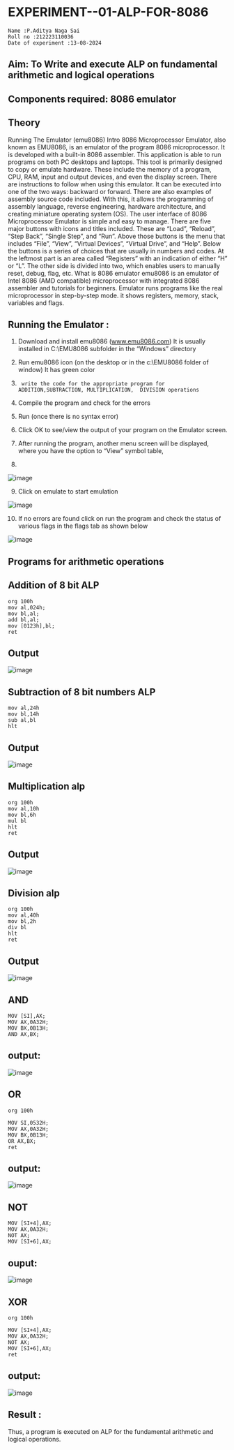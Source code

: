 # EXPERIMENT--01-ALP-FOR-8086
```
Name :P.Aditya Naga Sai
Roll no :212223110036
Date of experiment :13-08-2024
```





## Aim: To Write and execute ALP on fundamental arithmetic and logical operations
## Components required: 8086  emulator 
## Theory 
Running The Emulator (emu8086) Intro 8086 Microprocessor Emulator, also known as EMU8086, is an emulator of the program 8086 microprocessor. It is developed with a built-in 8086 assembler. This application is able to run programs on both PC desktops and laptops. This tool is primarily designed to copy or emulate hardware. These include the memory of a program, CPU, RAM, input and output devices, and even the display screen. There are instructions to follow when using this emulator. It can be executed into one of the two ways: backward or forward. There are also examples of assembly source code included. With this, it allows the programming of assembly language, reverse engineering, hardware architecture, and creating miniature operating system (OS). The user interface of 8086 Microprocessor Emulator is simple and easy to manage. There are five major buttons with icons and titles included. These are “Load”, “Reload”, “Step Back”, “Single Step”, and “Run”. Above those buttons is the menu that includes “File”, “View”, “Virtual Devices”, “Virtual Drive”, and “Help”. Below the buttons is a series of choices that are usually in numbers and codes. At the leftmost part is an area called “Registers” with an indication of either “H” or “L”. The other side is divided into two, which enables users to manually reset, debug, flag, etc. What is 8086 emulator emu8086 is an emulator of Intel 8086 (AMD compatible) microprocessor with integrated 8086 assembler and tutorials for beginners. Emulator runs programs like the real microprocessor in step-by-step mode. it shows registers, memory, stack, variables and flags.


 ## Running the Emulator :
1.	Download and install emu8086 (www.emu8086.com) It is usually installed in C:\EMU8086 subfolder in the “Windows” directory
2.	  Run  emu8086 icon (on the desktop or in the c:\EMU8086 folder of window) It has green color 
 
 
3.		write the code for the appropriate program for ADDITION,SUBTRACTION, MULTIPLICATION,  DIVISION operations 

4.	 Compile the program and check for the errors 
5.	Run (once there is no syntax error) 

6.	Click OK to see/view the output of your program on the Emulator screen. 


7.	After running the program, another menu screen will be displayed, where you have the option to “View” symbol table,
8.	 


![image](https://user-images.githubusercontent.com/36288975/189273263-d65baae9-4b8f-4723-afb3-c0ffa4052b04.png)











9.	Click on emulate to start emulation 








![image](https://user-images.githubusercontent.com/36288975/189273273-9bb36ec1-e2e8-4892-8d35-37707332bfdc.png)








10.	If no errors are found click on run the program and check the status of various flags in the flags tab as shown below 






![image](https://user-images.githubusercontent.com/36288975/189273277-113a2a33-4a40-4ff8-95a5-ecd3a1f504fe.png)







## Programs for arithmetic  operations

## Addition  of 8 bit ALP 
```
org 100h
mov al,024h;
mov bl,al;
add bl,al;
mov [0123h],bl;
ret
```


## Output  
![image](https://github.com/user-attachments/assets/84a0917d-4a69-44e0-be32-d9c8d986091f)
 
## Subtraction   of 8 bit numbers  ALP 
 ```
mov al,24h
mov bl,14h
sub al,bl
hlt
```
## Output 
![image](https://github.com/user-attachments/assets/5e69e548-8437-4b14-ace9-fc9587809f9b)

## Multiplication alp 
```
org 100h
mov al,10h
mov bl,6h
mul bl
hlt
ret
```
 ## Output  
![image](https://github.com/user-attachments/assets/1720fa94-694a-4684-ba44-21e400bb6d71)


## Division alp 
```
org 100h
mov al,40h
mov bl,2h
div bl
hlt
ret
```
## Output  
![image](https://github.com/user-attachments/assets/cf6ad33e-c9d6-4acb-9d62-b4266e2ab287)
## AND
```
MOV [SI],AX;
MOV AX,0A32H;
MOV BX,0B13H;
AND AX,BX;
```
## output:
![image](https://github.com/user-attachments/assets/57409b62-7639-496a-bd42-d23453718bcf)
## OR
```
org 100h

MOV SI,0532H;
MOV AX,0A32H;
MOV BX,0B13H;
OR AX,BX;
ret
```
## output:
![image](https://github.com/user-attachments/assets/2ebd4eb3-2dd3-422a-8f4e-efc5e76b8121)
## NOT
```
MOV [SI+4],AX;
MOV AX,0A32H;
NOT AX;
MOV [SI+6],AX;
```
## ouput:
![image](https://github.com/user-attachments/assets/7c529046-7dc6-4bdc-9dd3-67ccc9d0d04d)
## XOR
```
org 100h

MOV [SI+4],AX;
MOV AX,0A32H;
NOT AX;
MOV [SI+6],AX;
ret
```
## output:
![image](https://github.com/user-attachments/assets/aefdd574-5edb-4177-81ec-202646267d2e)


## Result :
 Thus, a program is executed on ALP for the fundamental arithmetic and logical operations.








